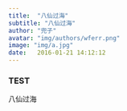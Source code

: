 ```yaml
---
title:  "八仙过海"
subtitle: "八仙过海"
author: "兜子"
avatar: "img/authors/wferr.png"
image: "img/a.jpg"
date:   2016-01-21 14:12:12
---
```


### TEST
八仙过海